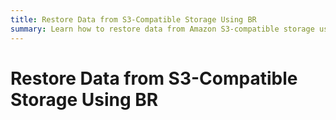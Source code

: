 ```yaml
---
title: Restore Data from S3-Compatible Storage Using BR
summary: Learn how to restore data from Amazon S3-compatible storage using BR.
---
```


# Restore Data from S3-Compatible Storage Using BR
